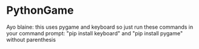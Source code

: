 # PythonGame
 
Ayo blaine: this uses pygame and keyboard so just run these commands in your command prompt:
"pip install keyboard"
and
"pip install pygame"
 without parenthesis
